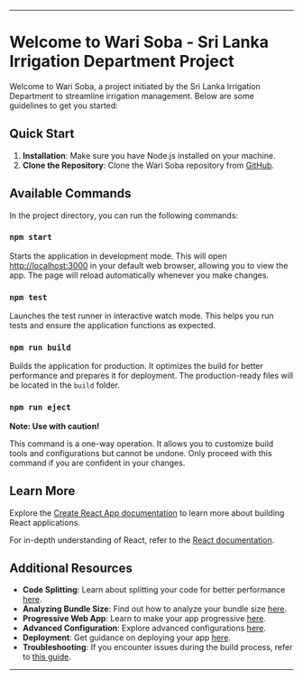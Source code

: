 
---

# Welcome to Wari Soba - Sri Lanka Irrigation Department Project

Welcome to Wari Soba, a project initiated by the Sri Lanka Irrigation Department to streamline irrigation management. Below are some guidelines to get you started:

## Quick Start

1. **Installation**: Make sure you have Node.js installed on your machine.
2. **Clone the Repository**: Clone the Wari Soba repository from [GitHub](https://github.com/your-organization/wari-soba).

## Available Commands

In the project directory, you can run the following commands:

### `npm start`

Starts the application in development mode. This will open [http://localhost:3000](http://localhost:3000) in your default web browser, allowing you to view the app. The page will reload automatically whenever you make changes.

### `npm test`

Launches the test runner in interactive watch mode. This helps you run tests and ensure the application functions as expected.

### `npm run build`

Builds the application for production. It optimizes the build for better performance and prepares it for deployment. The production-ready files will be located in the `build` folder.

### `npm run eject`

**Note: Use with caution!**

This command is a one-way operation. It allows you to customize build tools and configurations but cannot be undone. Only proceed with this command if you are confident in your changes.

## Learn More

Explore the [Create React App documentation](https://create-react-app.dev/docs/getting-started) to learn more about building React applications.

For in-depth understanding of React, refer to the [React documentation](https://reactjs.org/docs/getting-started.html).

## Additional Resources

- **Code Splitting**: Learn about splitting your code for better performance [here](https://create-react-app.dev/docs/code-splitting).
- **Analyzing Bundle Size**: Find out how to analyze your bundle size [here](https://create-react-app.dev/docs/analyzing-the-bundle-size).
- **Progressive Web App**: Learn to make your app progressive [here](https://create-react-app.dev/docs/making-a-progressive-web-app).
- **Advanced Configuration**: Explore advanced configurations [here](https://create-react-app.dev/docs/advanced-configuration).
- **Deployment**: Get guidance on deploying your app [here](https://create-react-app.dev/docs/deployment).
- **Troubleshooting**: If you encounter issues during the build process, refer to [this guide](https://create-react-app.dev/docs/troubleshooting#npm-run-build-fails-to-minify).

---
